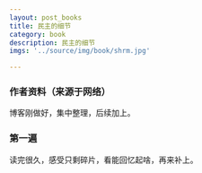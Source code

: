 ```yaml
---
layout: post_books
title: 民主的细节
category: book
description: 民主的细节
imgs: '../source/img/book/shrm.jpg'

---
```

### 作者资料（来源于网络）

博客刚做好，集中整理，后续加上。

### 第一遍

读完很久，感受只剩碎片，看能回忆起啥，再来补上。
 
